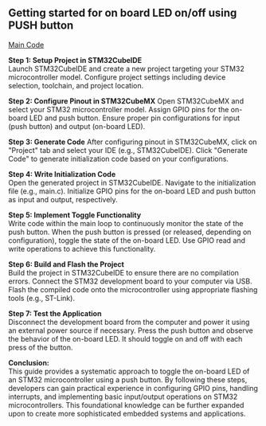 ## **Getting started for on board LED on/off using PUSH button**
[Main Code](https://github.com/kartik2340/STM_32/blob/main/LED_Controle_using_On_board_blue_button/main.c)  

**Step 1: Setup Project in STM32CubeIDE**  
Launch STM32CubeIDE and create a new project targeting your STM32 microcontroller model.
Configure project settings including device selection, toolchain, and project location.

**Step 2: Configure Pinout in STM32CubeMX** 
Open STM32CubeMX and select your STM32 microcontroller model.
Assign GPIO pins for the on-board LED and push button.
Ensure proper pin configurations for input (push button) and output (on-board LED).

**Step 3: Generate Code** 
After configuring pinout in STM32CubeMX, click on "Project" tab and select your IDE (e.g., STM32CubeIDE).
Click "Generate Code" to generate initialization code based on your configurations.

**Step 4: Write Initialization Code**  
Open the generated project in STM32CubeIDE.
Navigate to the initialization file (e.g., main.c).
Initialize GPIO pins for the on-board LED and push button as input and output, respectively.

**Step 5: Implement Toggle Functionality**  
Write code within the main loop to continuously monitor the state of the push button.
When the push button is pressed (or released, depending on configuration), toggle the state of the on-board LED.
Use GPIO read and write operations to achieve this functionality.

**Step 6: Build and Flash the Project**  
Build the project in STM32CubeIDE to ensure there are no compilation errors.
Connect the STM32 development board to your computer via USB.
Flash the compiled code onto the microcontroller using appropriate flashing tools (e.g., ST-Link).

**Step 7: Test the Application**  
Disconnect the development board from the computer and power it using an external power source if necessary.
Press the push button and observe the behavior of the on-board LED. It should toggle on and off with each press of the button.

**Conclusion:**  
This guide provides a systematic approach to toggle the on-board LED of an STM32 microcontroller using a push button. By following these steps, developers can gain practical experience in configuring GPIO pins, handling interrupts, and implementing basic input/output operations on STM32 microcontrollers. This foundational knowledge can be further expanded upon to create more sophisticated embedded systems and applications.
